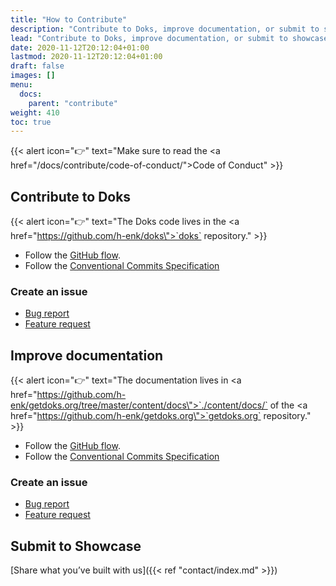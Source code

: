 ```yaml
---
title: "How to Contribute"
description: "Contribute to Doks, improve documentation, or submit to showcase."
lead: "Contribute to Doks, improve documentation, or submit to showcase."
date: 2020-11-12T20:12:04+01:00
lastmod: 2020-11-12T20:12:04+01:00
draft: false
images: []
menu: 
  docs:
    parent: "contribute"
weight: 410
toc: true
---
```


{{< alert icon="👉" text="Make sure to read the <a href=\"/docs/contribute/code-of-conduct/\">Code of Conduct</a>" >}}

## Contribute to Doks

{{< alert icon="👉" text="The Doks code lives in the <a href=\"https://github.com/h-enk/doks\">`doks` repository</a>." >}}

- Follow the [GitHub flow](https://guides.github.com/introduction/flow/).
- Follow the [Conventional Commits Specification](https://www.conventionalcommits.org/en/v1.0.0/)

### Create an issue

- [Bug report](https://github.com/h-enk/doks/issues/new?template=bug-report---.md)
- [Feature request](https://github.com/h-enk/doks/issues/new?template=feature-request---.md)

## Improve documentation

{{< alert icon="👉" text="The documentation lives in <a href=\"https://github.com/h-enk/getdoks.org/tree/master/content/docs\">`./content/docs/`</a> of the <a href=\"https://github.com/h-enk/getdoks.org\">`getdoks.org` repository</a>." >}}

- Follow the [GitHub flow](https://guides.github.com/introduction/flow/).
- Follow the [Conventional Commits Specification](https://www.conventionalcommits.org/en/v1.0.0/)

### Create an issue

- [Bug report](https://github.com/h-enk/getdoks.org/issues/new?template=bug-report---.md)
- [Feature request](https://github.com/h-enk/getdoks.org/issues/new?template=feature-request---.md)

## Submit to Showcase

[Share what you’ve built with us]({{< ref "contact/index.md" >}})
